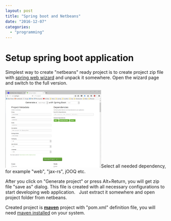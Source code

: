 ```yaml
---
layout: post
title: "Spring boot and Netbeans"
date: "2016-12-07"
categories: 
  - "programming"
---
```


# Setup spring boot application

Simplest way to create "netbeans" ready project is to create project zip file with [spring web wizard](http://start.spring.io) and unpack it somewhere. Open the wizard page and switch to the full version.

[![2016-12-07-22_04_31-spring-initializr](assets/images/2016-12-07-22_04_31-Spring-Initializr-300x244.png)](http://bisaga.com/blog/wp-content/uploads/2016/12/2016-12-07-22_04_31-Spring-Initializr.png)Select all needed dependency, for example "web", "jax-rs", jOOQ etc.

After you click on "Generate project" or press Alt+Return, you will get zip file "save as" dialog. This file is created with all necessary configurations to start developing web application.   Just extract it somewhere and open project folder from netbeans.

Created project is [**maven**](http://bisaga.com/blog/programming/maven-installation/) project with "pom.xml" definition file, you will need [maven installed](http://bisaga.com/blog/programming/maven-installation/) on your system.
